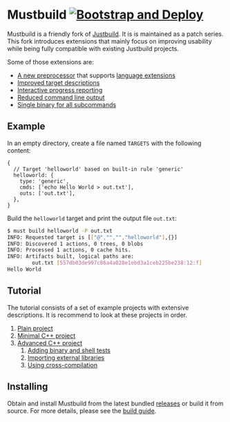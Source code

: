 # Mustbuild [![Bootstrap and Deploy](../../actions/workflows/deploy.yml/badge.svg)](../../releases)

Mustbuild is a friendly fork of
[Justbuild](https://github.com/just-buildsystem/justbuild). It is is maintained
as a patch series. This fork introduces extensions that mainly focus on
improving usability while being fully compatible with existing Justbuild
projects.

Some of those extensions are:

- [A new preprocessor](./doc/preprocessor.md) that supports [language extensions](./doc/must-lang.md)
- [Improved target descriptions](./doc/targets.md)
- [Interactive progress reporting](./doc/progress.md)
- [Reduced command line output](./doc/verbose.md)
- [Single binary for all subcommands](./doc/single-binary.md)

## Example

In an empty directory, create a file named `TARGETS` with the following content:

```jsonnet
{
  // Target 'helloworld' based on built-in rule 'generic'
  helloworld: {
    type: 'generic',
    cmds: ['echo Hello World > out.txt'],
    outs: ['out.txt'],
  },
}
```

Build the `helloworld` target and print the output file `out.txt`:

```sh
$ must build helloworld -P out.txt
INFO: Requested target is [["@","","","helloworld"],{}]
INFO: Discovered 1 actions, 0 trees, 0 blobs
INFO: Processed 1 actions, 0 cache hits.
INFO: Artifacts built, logical paths are:
        out.txt [557db03de997c86a4a028e1ebd3a1ceb225be238:12:f]
Hello World
```

## Tutorial

The tutorial consists of a set of example projects with extensive descriptions.
It is recommend to look at these projects in order.

1. [Plain project](./examples/1_plain/README.md)
2. [Minimal C++ project](./examples/2_cpp_min/README.md)
3. [Advanced C++ project](./examples/3_cpp_adv/README.md)
    1. [Adding binary and shell tests](./examples/3a_cpp_adv_tests/README.md)
    2. [Importing external libraries](./examples/3b_cpp_adv_extern/README.md)
    3. [Using cross-compilation](./examples/3c_cpp_adv_cross/README.md)

## Installing

Obtain and install Mustbuild from the latest bundled
[releases](https://github.com/oreiche/mustbuild/releases) or build it from
source. For more details, please see the [build guide](./doc/building.md).
